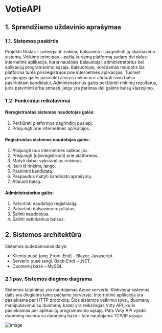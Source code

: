 # VotieAPI

## 1. Sprendžiamo uždavinio aprašymas

### 1.1. Sistemos paskirtis

Projekto tikslas – palengvinti rinkimų balsavimo ir pagreitinti jų skaičiavimo sistemą. Veikimo principas – pačią kuriamą platformą sudaro dvi dalys: internetinė aplikacija, kuria naudosis balsuotojai, administratorius bei aplikacijų programavimo sąsaja. Balsuotojas, norėdamas naudotis šia platforma turės prisiregistruos prie internetinės aplikacijos. Tuomet prisijungęs galės pasirinkti atvirus rinkimus ir atiduoti savo balso pasirinktam kandidatui. Administratorius galės peržiūrėti rinkimų rezultatus, juos patvirtinti arba atmesti, jeigu yra įtarimas dėl galimo balsų klastojimo.

### 1.2. Funkciniai reikalavimai

#### Neregistruotas sistemos naudotojas galės:

1. Peržiūrėti platformos pagrindinį puslapį.
2. Prisijungti prie internetinės aplikacijos.

#### Registruotas sistemos naudotojas galės:

1. Atsijungti nuo internetinės aplikacijos.
2. Prisijungti (užsiregistruoti) prie platformos.
3. Matyti dabar vykstančius rinkimus.
4. Išeiti iš rinkimų lango.
5. Pasirinkti kandidatą.
6. Paspaudus matyti kandidato aprašymą.
7. Atiduoti balsą.

#### Administratorius galės:

1. Patvirtinti naudotojo registraciją.
2. Patvirtinti balsavimo rezultatus.
3. Šalinti naudotojus.
4. Šalinti netinkamus balsus.

## 2. Sistemos architektūra

Sistemos sudedamosios dalys:
- Kliento pusė (ang. Front-End) – Blazor, Javascript.
- Serverio pusė (angl. Back-End) – .NET.
- Duomenų bazė – MySQL.

### 2.1 pav. Sistemos diegimo diagrama

Sistemos talpinimui yra naudojamas Azure serveris. Kiekviena sistemos dalis yra diegiama tame pačiame serveryje. Internetinė aplikacija yra pasiekiama per HTTP protokolą. Šios sistemos veikimui (pvz., duomenų manipuliavimui su duomenų baze) yra reikalingas Voty API, kuris pasiekiamas per aplikacijų programavimo sąsają. Pats Voty API vykdo duomenų mainus su duomenų baze - tam naudojama TCP/IP sąsaja.

![image](https://github.com/Rimtuolis/Votiev1/assets/117346901/08cde845-8818-476c-ac47-17e8fa22d551)

